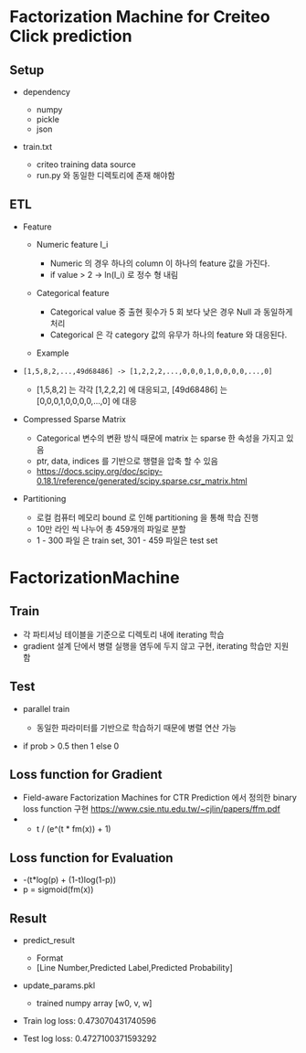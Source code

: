 # Factorization Machine for Creiteo Click prediction

## Setup

- dependency
  - numpy
  - pickle
  - json

- train.txt
  - criteo training data source
  - run.py 와 동일한 디렉토리에 존재 해야함


## ETL
- Feature
    - Numeric feature I_i
      - Numeric 의 경우 하나의 column 이 하나의 feature 값을 가진다.
      - if value > 2 -> ln(I_i) 로 정수 형 내림

    - Categorical feature
      - Categorical value 중 출현 횟수가 5 회 보다 낮은 경우 Null 과 동일하게 처리
      - Categorical 은 각 category 값의 유무가 하나의 feature 와 대응된다.

    - Example
 - ```[1,5,8,2,...,49d68486] -> [1,2,2,2,...,0,0,0,1,0,0,0,0,...,0]```
   - [1,5,8,2] 는 각각 [1,2,2,2] 에 대응되고, [49d68486] 는 [0,0,0,1,0,0,0,0,...,0] 에 대응

- Compressed Sparse Matrix
  - Categorical 변수의 변환 방식 때문에 matrix 는 sparse 한 속성을 가지고 있음
  - ptr, data, indices 를 기반으로 행렬을 압축 할 수 있음
  - https://docs.scipy.org/doc/scipy-0.18.1/reference/generated/scipy.sparse.csr_matrix.html

- Partitioning
  - 로컬 컴퓨터 메모리 bound 로 인해  partitioning 을 통해 학습 진행
  - 10만 라인 씩 나누어 총 459개의 파일로 분할
  - 1 - 300 파일 은 train set, 301 - 459 파일은 test set


# FactorizationMachine

## Train
- 각 파티셔닝 테이블을 기준으로 디렉토리 내에 iterating 학습
- gradient 설계 단에서 병렬 실행을 염두에 두지 않고 구현, iterating 학습만 지원 함


## Test
- parallel train
  - 동일한 파라미터를 기반으로 학습하기 때문에 병렬 연산 가능

- if prob > 0.5 then 1 else 0

## Loss function for Gradient
-  Field-aware Factorization Machines for CTR Prediction 에서 정의한 binary loss function 구현
    https://www.csie.ntu.edu.tw/~cjlin/papers/ffm.pdf
- - t / (e^(t * fm(x)) + 1)


## Loss function for Evaluation
- -(t*log(p) + (1-t)log(1-p))
- p = sigmoid(fm(x))


## Result

- predict_result
  - Format
   - [Line Number,Predicted Label,Predicted Probability]

- update_params.pkl
  - trained numpy array [w0, v, w]

- Train log loss: 0.473070431740596
- Test log loss: 0.4727100371593292